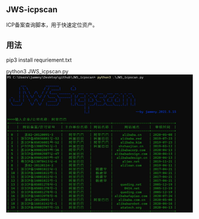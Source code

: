 ## JWS-icpscan
ICP备案查询脚本，用于快速定位资产。
## 用法
pip3 install requriement.txt

python3 JWS_icpscan.py
![截图](https://github.com/jammny/JWS-icpscan/blob/main/%E8%BF%90%E8%A1%8C%E6%88%AA%E5%9B%BE.jpg)
